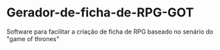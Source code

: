 # Gerador-de-ficha-de-RPG-GOT
Software para facilitar a criação de ficha de RPG baseado no senário do "game of thrones"
